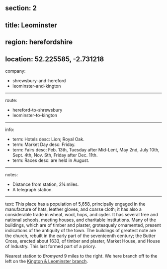 section: 2
----
title: Leominster
----
region: herefordshire
----
location: 52.225585, -2.731218
----
company:
- shrewsbury-and-hereford
- leominster-and-kington
----
route:
- hereford-to-shrewsbury
- leominster-to-kington
----
info:
- term: Hotels
  desc: Lion; Royal Oak.
- term: Market Day
  desc: Friday.
- term: Fairs
  desc: Feb. 13th, Tuesday after Mid-Lent, May 2nd, July 10th, Sept. 4th, Nov. Sth, Friday after Dec. 11th.
- term: Races
  desc: are held in August.
----
notes:
- Distance from station, 2¾ miles.
- A telegraph station.
----
text: This place has a population of 5,658, principally engaged in the manufacture of hats, leather gloves, and coarse cloth; it has also a considerable trade in wheat, wool, hops, and cyder. It has several free and national schools, meeting houses, and charitable institutions. Many of the buildings, which are of timber and plaster, grotesquely ornamented, present indications of the antiquity of the town. The buildings of greatest note are the church, rebuilt in the early part of the seventeenth century; the Butter Cross, erected about 1633, of timber and plaster, Market House, and House of Industry. This last formed part of a priory.

Nearest station to *Bromyard* 9 miles to the right. We here branch off to the left on the [Kington & Leominster branch](/routes/leominster-to-kington).
